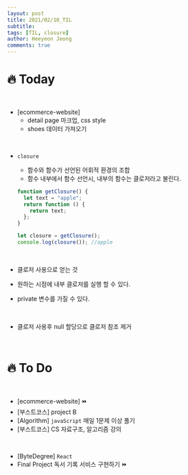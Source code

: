 ```yaml
---
layout: post
title: 2021/02/10_TIL
subtitle:
tags: [TIL, closure]
author: Heeyeon Jeong
comments: true
---
```


# 🔥 Today

<br>

- [ecommerce-website]
  - detail page 마크업, css style
  - shoes 데이터 가져오기

<br>

- `closure`

  - 함수와 함수가 선언된 어휘적 환경의 조합
  - 함수 내부에서 함수 선언시, 내부의 함수는 클로저라고 불린다.

  ```javascript
  function getClosure() {
    let text = "apple";
    return function () {
      return text;
    };
  }

  let closure = getClosure();
  console.log(closure()); //apple
  ```

  <br>

- 클로저 사용으로 얻는 것

- 원하는 시점에 내부 클로저를 실행 할 수 있다.
- private 변수를 가질 수 있다.

<br>

- 클로저 사용후 null 할당으로 클로저 참조 제거

<br>

# 🔥 To Do

<br>

- [ecommerce-website] ⏩
- [부스트코스] project B
- [Algorithm] `javaScript` 매일 1문제 이상 풀기
- [부스트코스] CS 자료구조, 알고리즘 강의

<br>

- [ByteDegree] `React`
- Final Project 독서 기록 서비스 구현하기 ⏩

```

```
